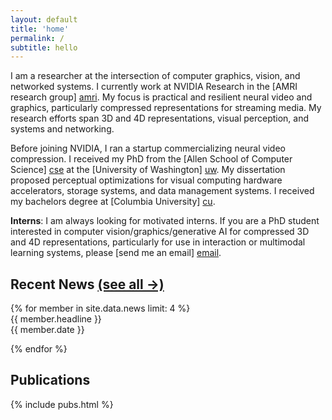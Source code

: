 ```yaml
---
layout: default
title: 'home'
permalink: /
subtitle: hello
---
```


I am a researcher at the intersection of computer graphics, vision, and networked systems. I currently work at NVIDIA Research in the [AMRI research group] [amri].  My focus is practical and resilient neural video and graphics, particularly compressed representations for streaming media. My research efforts span 3D and 4D representations, visual perception, and systems and networking. 

Before joining NVIDIA, I ran a startup commercializing neural video compression. I received my PhD from the [Allen School of Computer Science] [cse] at the [University of Washington] [uw]. My dissertation proposed perceptual optimizations for visual computing hardware accelerators, storage systems, and data management systems.  I received my bachelors degree at [Columbia University] [cu].

**Interns**: I am always looking for motivated interns. If you are a PhD student interested in computer vision/graphics/generative AI for compressed 3D and 4D representations, particularly for use in interaction or multimodal learning systems, please [send me an email] [email].

[amri]: https://research.nvidia.com/labs/amri/
[cse]: http://cs.washington.edu/
[uw]: http://washington.edu
[cu]: http://www.columbia.edu

[email]: mailto:amritamaz@gmail.com
[etc]: http://amritamaz.net
[gschol]: https://scholar.google.com/citations?hl=en&user=umX575MAAAAJ
[dblp]: https://dblp.uni-trier.de/pers/hd/m/Mazumdar:Amrita

<section id="news">
<h2>Recent News <a id="h2link" href="{{site.baseurl}}/news.html">(see all &rarr;)</a></h2>
{% for member in site.data.news limit: 4 %}
<div id="news-item">
<span class="news_text">{{ member.headline }}</span><br />
<span class="news_date">{{ member.date }}</span>
</div>


{% endfor %}

</section>
<section>
<h2>Publications</h2>
{% include pubs.html %}
</section>